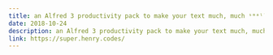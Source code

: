 ```yaml
---
title: an Alfred 3 productivity pack to make your text much, much ˢᵐᵃˡˡᵉʳ ᵃⁿᵈ ʰᵃʳᵈᵉʳ ᵗᵒ ʳᵉᵃᵈ
date: 2018-10-24
description: an Alfred 3 productivity pack to make your text much, much ˢᵐᵃˡˡᵉʳ ᵃⁿᵈ ʰᵃʳᵈᵉʳ ᵗᵒ ʳᵉᵃᵈ
link: https://super.henry.codes/
---
```

